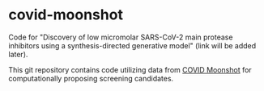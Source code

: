 # covid-moonshot
Code for "Discovery of low micromolar SARS-CoV-2 main protease inhibitors using a synthesis-directed generative model" (link will be added later).

This git repository contains code utilizing data from [COVID Moonshot](https://postera.ai/covid) for computationally proposing screening candidates.

